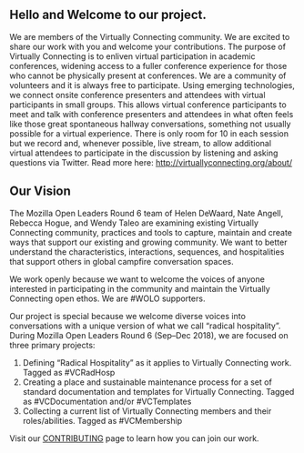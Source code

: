 ## Hello and Welcome to our project. 
We are members of the Virtually Connecting community. We are excited to share our work with you and welcome your contributions.
The purpose of Virtually Connecting is to enliven virtual participation in academic conferences, widening access to a fuller conference experience for those who cannot be physically present at conferences. We are a community of volunteers and it is always free to participate.
Using emerging technologies, we connect onsite conference presenters and attendees with virtual participants in small groups. This allows virtual conference participants to meet and talk with conference presenters and attendees in what often feels like those great spontaneous hallway conversations, something not usually possible for a virtual experience. There is only room for 10 in each session but we record and, whenever possible, live stream, to allow additional virtual attendees to participate in the discussion by listening and asking questions via Twitter. Read more here: http://virtuallyconnecting.org/about/ 
## Our Vision
The Mozilla Open Leaders Round 6 team of Helen DeWaard, Nate Angell, Rebecca Hogue, and Wendy Taleo are examining existing Virtually Connecting community, practices and tools to capture, maintain and create ways that support our existing and growing community. We want to better understand the characteristics, interactions, sequences, and hospitalities that support others in global campfire conversation spaces.

We work openly because we want to welcome the voices of anyone interested in participating in the community and maintain the Virtually Connecting open ethos. We are #WOLO supporters.

Our project is special because we welcome diverse voices into conversations with a unique version of what we call “radical hospitality”. During Mozilla Open Leaders Round 6 (Sep–Dec 2018), we are focused on three primary projects:

1. Defining “Radical Hospitality” as it applies to Virtually Connecting work. Tagged as #VCRadHosp
2. Creating a place and sustainable maintenance process for a set of standard documentation and templates for Virtually Connecting. Tagged as #VCDocumentation and/or #VCTemplates
3. Collecting a current list of Virtually Connecting members and their roles/abilities. Tagged as #VCMembership

Visit our [CONTRIBUTING](url) page to learn how you can join our work.
